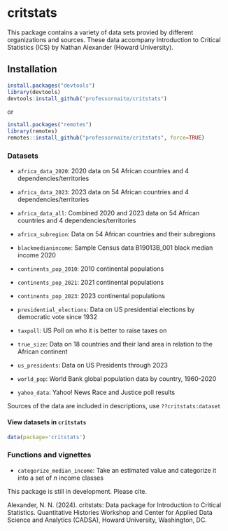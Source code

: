 # critstats

This package contains a variety of data sets provied by different organizations and sources. These data accompany Introduction to Critical Statistics (ICS) by Nathan Alexander (Howard University).

## Installation

```R
install.packages("devtools")
library(devtools)
devtools:install_github("professornaite/critstats")
```

or

```R
install.packages("remotes")
library(remotes)
remotes::install_github("professornaite/critstats", force=TRUE)
```

### Datasets

*  `africa_data_2020`: 2020 data on 54 African countries and 4 dependencies/territories

* `africa_data_2023`:	2023 data on 54 African countries and 4 dependencies/territories

* `africa_data_all`: Combined 2020 and 2023 data on 54 African countries and 4 dependencies/territories

* `africa_subregion`:	Data on 54 African countries and their subregions

* `blackmedianincome`: Sample Census data B19013B_001 black median income 2020

* `continents_pop_2010`: 2010 continental populations

* `continents_pop_2021`: 2021 continental populations

* `continents_pop_2023`: 2023 continental populations

* `presidential_elections`: Data on US presidential elections by democratic vote since 1932

* `taxpoll`: US Poll on who it is better to raise taxes on

* `true_size`: Data on 18 countries and their land area in relation to the African continent

* `us_presidents`: Data on US Presidents through 2023

* `world_pop`: World Bank global population data by country, 1960-2020

* `yahoo_data`:	Yahoo! News Race and Justice poll results

Sources of the data are included in descriptions, use `??critstats:dataset`

#### View datasets in `critstats`

```R
data(package='critstats')
```


### Functions and vignettes

* `categorize_median_income`: Take an estimated value and categorize it into a set of $n$ income classes

This package is still in development. Please cite.

Alexander, N. N. (2024). critstats: Data package for Introduction to Critical Statistics. Quantitative Histories Workshop and Center for Applied Data Science and Analytics (CADSA), Howard University, Washington, DC.

